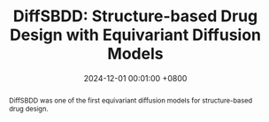 ---
title:          "DiffSBDD: Structure-based Drug Design with Equivariant Diffusion Models"
date:           2024-12-01 00:01:00 +0800
selected:       true
pub:            "Nature Computational Science"
#pub_pre:      'Accepted at '
# pub_post:       'Under review at Nature Computational Science'
# pub_last:       ' <span class="badge badge-pill badge-custom badge-success">Spotlight</span>'
pub_date:       "2024"

abstract: >-
  DiffSBDD was one of the first equivariant diffusion models for structure-based drug design.
cover:          https://miro.medium.com/v2/resize:fit:1400/1*YVAA3CzJzvDrk_XvMXWbMw.png
authors:
  - Arne Schneuing**
  - Charles Harris*
  - Yuanqi Du*
  - Arian Jamasb
  - Ilia Igashov
  - Weitao Du
  - Tom Blundell
  - Pietro Lió
  - Carla Gomes
  - Max Welling
  - Michael Bronstein
  - Bruno Correia 
links:
  Paper: https://www.nature.com/articles/s43588-024-00737-x
  Code: https://github.com/arneschneuing/DiffSBDD
---